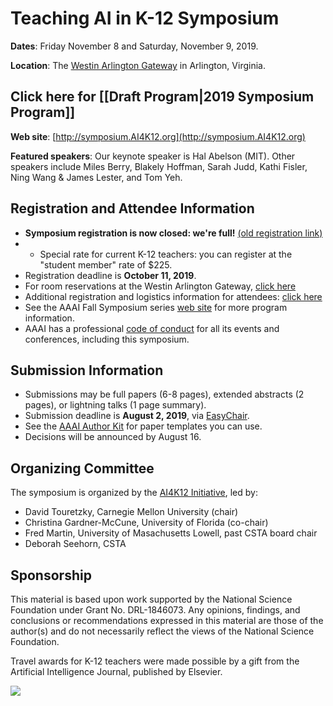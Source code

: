 # Teaching AI in K-12 Symposium
**Dates**: Friday November 8 and Saturday, November 9, 2019.

**Location**: The [Westin Arlington Gateway](https://www.marriott.com/hotels/travel/wasag-the-westin-arlington-gateway/) in Arlington, Virginia.

## Click here for [[Draft Program|2019 Symposium Program]]

**Web site**: [http://symposium.AI4K12.org](http://symposium.AI4K12.org)

**Featured speakers**: Our keynote speaker is Hal Abelson (MIT). Other speakers include Miles Berry, Blakely Hoffman, Sarah Judd, Kathi Fisler, Ning Wang & James Lester, and Tom Yeh.

## Registration and Attendee Information
* **Symposium registration is now closed: we're full!** [(old registration link)](https://cvent.me/3qq59)
* * Special rate for current K-12 teachers: you can register at the "student member" rate of $225.
* Registration deadline is **October 11, 2019**.
* For room reservations at the Westin Arlington Gateway, [click here]( https://www.marriott.com/event-reservations/reservation-link.mi?id=1553775582380&key=GRP&app=resvlin)
* Additional registration and logistics information for attendees: [click here](http://www.aaai.org/Symposia/Fall/fss19.php)
* See the AAAI Fall Symposium series [web site](https://aaai.org/Symposia/Fall/fss19symposia.php#fs08) for more program information.
* AAAI has a professional [code of conduct](http://www.aaai.org/Conferences/code-of-conduct.php) for all its events and conferences, including this symposium.

## Submission Information
* Submissions may be full papers (6-8 pages), extended abstracts (2 pages), or lightning talks (1 page summary).
* Submission deadline is **August 2, 2019**, via [EasyChair](https://easychair.org/conferences/?conf=fss19).
* See the [AAAI Author Kit](https://www.aaai.org/Publications/Templates/AuthorKit19.zip) for paper templates you can use.
* Decisions will be announced by August 16.

## Organizing Committee
The symposium is organized by the [AI4K12 Initiative](http://AI4K12.org), led by:
* David Touretzky, Carnegie Mellon University (chair)
* Christina Gardner-McCune, University of Florida (co-chair)
* Fred Martin, University of Masachusetts Lowell, past CSTA board chair
* Deborah Seehorn, CSTA

## Sponsorship
This material is based upon work supported by the National Science Foundation under Grant No. DRL-1846073. Any opinions, findings, and conclusions or recommendations expressed in this material are those of the author(s) and do not necessarily reflect the views of the National Science Foundation.

Travel awards for K-12 teachers were made possible by a gift from the Artificial Intelligence Journal, published by Elsevier.

![](https://github.com/touretzkyds/ai4k12/raw/master/images/ARTINT_Logo2_c_web_more.jpg)
